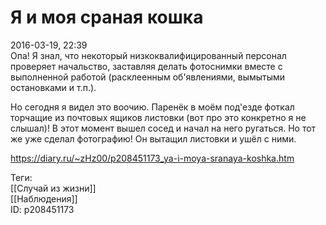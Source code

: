 Я и моя сраная кошка
=====================

   
 2016-03-19, 22:39   
  Опа! Я знал, что некоторый низкоквалифицированный персонал проверяет начальство, заставляя делать фотоснимки вместе с выполненной работой (расклеенным об'явлениями, вымытыми остановками и т.п.).   
   
 Но сегодня я видел это воочию. Паренёк в моём под'езде фоткал торчащие из почтовых ящиков листовки (вот про это конкретно я не слышал)! В этот момент вышел сосед и начал на него ругаться. Но тот же уже сделал фотографию! Он вытащил листовки и ушёл с ними.   
    
 <https://diary.ru/~zHz00/p208451173_ya-i-moya-sranaya-koshka.htm>   
   
 Теги:   
 [[Случай из жизни]]   
 [[Наблюдения]]   
 ID: p208451173